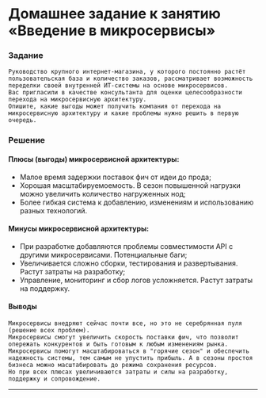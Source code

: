 # Домашнее задание к занятию «Введение в микросервисы»

### Задание
    Руководство крупного интернет-магазина, у которого постоянно растёт пользовательская база и количество заказов, рассматривает возможность переделки своей внутренней ИТ-системы на основе микросервисов.
    Вас пригласили в качестве консультанта для оценки целесообразности перехода на микросервисную архитектуру.
    Опишите, какие выгоды может получить компания от перехода на микросервисную архитектуру и какие проблемы нужно решить в первую очередь.

### Решение
#### Плюсы (выгоды) микросервисной архитектуры:
- Малое время задержки поставок фич от идеи до прода;
- Хорошая масштабируемоемость. В сезон повышенной нагрузки можно увеличить количество нагруженных нод;
- Более гибкая система к добавлению, изменениям и использованию разных технологий.

#### Минусы микросервисной архитектуры:
- При разработке добавляются проблемы совместимости API с другими микросервисами. Потенциальные баги;
- Увеличивается сложно сборки, тестирования и развертывания. Растут затраты на разработку;
- Управление, мониторинг и сбор логов усложняется. Растут затраты на поддержку.


#### Выводы
    Микросервисы внедряют сейчас почти все, но это не серебрянная пуля (решение всех проблем). 
    Микросервисы смогут увеличить скорость поставки фич, что позволит опережать конкурентов и быть готовым к любым изменениям рынка.
    Микросервисы помогут масштабироваться в "горячие сезон" и обеспечить надежность системы, тем самым не упустить прибыль. А в сезоны простоя бизнеса можно масштабировать до режима сохранения ресурсов.
    Но при всех плюсах увеличиваются затраты и силы на разработку, поддержку и сопровождение.

---